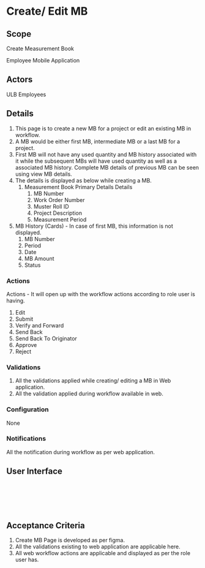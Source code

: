 # Create/ Edit MB

## Scope

Create Measurement Book

Employee Mobile Application

## Actors <a href="#actors" id="actors"></a>

ULB Employees

## Details <a href="#details" id="details"></a>

1. This page is to create a new MB for a project or edit an existing MB in workflow.
2. A MB would be either first MB, intermediate MB or a last MB for a project.
3. First MB will not have any used quantity and MB history associated with it while the subsequent MBs will have used quantity as well as a associated MB history. Complete MB details of previous MB can be seen using view MB details.
4. The details is displayed as below while creating a MB.
   1. Measurement Book Primary Details Details
      1. MB Number
      2. Work Order Number
      3. Muster Roll ID
      4. Project Description
      5. Measurement Period
5. MB History (Cards) - In case of first MB, this information is not displayed.
   1. MB Number
   2. Period
   3. Date
   4. MB Amount
   5. Status

### Actions <a href="#actions" id="actions"></a>

Actions - It will open up with the workflow actions according to role user is having.

1. Edit
2. Submit
3. Verify and Forward
4. Send Back
5. Send Back To Originator
6. Approve
7. Reject

### Validations <a href="#validations" id="validations"></a>

1. All the validations applied while creating/ editing a MB in Web application.
2. All the validation applied during workflow available in web.

### Configuration <a href="#configuration" id="configuration"></a>

None

### Notifications <a href="#notifications" id="notifications"></a>

All the notification during workflow as per web application.

## User Interface <a href="#userinterface" id="userinterface"></a>

<div><figure><img src="../../../../../../.gitbook/assets/Android - 511.png" alt=""><figcaption></figcaption></figure> <figure><img src="../../../../../../.gitbook/assets/Android - 512.png" alt=""><figcaption></figcaption></figure> <figure><img src="../../../../../../.gitbook/assets/Android - 513.png" alt=""><figcaption></figcaption></figure></div>

<div><figure><img src="../../../../../../.gitbook/assets/Android - 504.png" alt=""><figcaption></figcaption></figure> <figure><img src="../../../../../../.gitbook/assets/Android - 505.png" alt=""><figcaption></figcaption></figure> <figure><img src="../../../../../../.gitbook/assets/Android - 506.png" alt=""><figcaption></figcaption></figure></div>

## Acceptance Criteria <a href="#acceptancecriteria" id="acceptancecriteria"></a>

1. Create MB Page is developed as per figma.
2. All the validations existing to web application are applicable here.
3. All web workflow actions are applicable and displayed as per the role user has.
